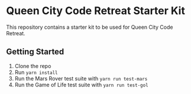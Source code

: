 # Queen City Code Retreat Starter Kit

This repository contains a starter kit to be used for Queen City Code Retreat.

## Getting Started

1. Clone the repo
1. Run `yarn install`
1. Run the Mars Rover test suite with `yarn run test-mars`
1. Run the Game of Life test suite with `yarn run test-gol`
